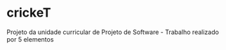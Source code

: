 # crickeT
Projeto da unidade curricular de Projeto de Software - Trabalho realizado por 5 elementos

